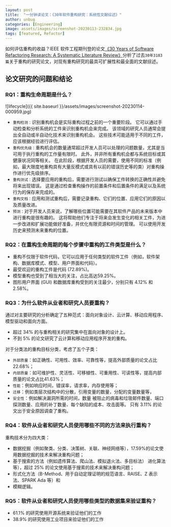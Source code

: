 ```yaml
---
layout: post
title:  "一分钟读论文：《30年软件重构研究：系统性文献综述》"
author: unbug
categories: [Engineering]
image: assets/images/screenshot-20230113-232834.jpg
tags: [featured, Refactor]
---
```

如何评估重构的收益？IEEE 软件工程期刊登的论文[《30 Years of Software Refactoring Research: A Systematic Literature Review》][paper1-url]分析了过去`30年3183篇`关于重构的研究论文，对现有重构研究的最具可扩展性和最全面的文献综述。


## 论文研究的问题和结论
### RQ1：重构生命周期是什么？
![lifecycle]({{ site.baseurl }}/assets/images/screenshot-20230114-000959.jpg)
- `重构检测：`识别重构机会是实际重构过程之前的一个重要阶段。 它可以通过手动检查和分析系统的工件来识别重构机会来完成。  该领域的研究人员通常会提出全自动或半自动化技术来识别重构机会。 这些技术可能适用于不同的工件，应该根据经验进行评估。
- `重构优先级：`重构机会的数量通常超过开发人员可以处理的问题数量，尤其是当可用于执行重构的工作量有限时。 此外，并非所有重构机会都与系统目标或其健康状况同等相关。 在此阶段，根据开发人员的需要，使用不同的标准（例如，最大限度地重构具有大量反模式或具有以前的错误历史等的类）对重构操作进行优先级排序。
- `重构测试：`选择要应用的重构后，需要进行测试以确保工件转换的正确性并避免将来出现错误。 这是通过检查重构操作的前置条件和后置条件的满足以及系统行为的保存来完成的。
- `重构文档：`应用和测试重构后，需要记录重构、它们的位置、应用它们的原因以及质量改进。
- `预测：`对于开发人员来说，了解哪些位置可能需要在其软件产品的未来版本中进行重构是很有趣的。 这将帮助他们专注于将来会发生变化的相关工件，为进一步改进和扩展功能做好准备，并优化有限资源和时间的管理。 可以使用开发历史来预测未来重构的位置。

### RQ2：在重构生命周期的每个步骤中重构的工件类型是什么？

- 重构不仅限于软件代码，它可以应用于任何类型的软件工件（例如，软件架构、数据库模式、模型、用户界面和代码）。 
- 最受欢迎的重构工件是代码 (72.89%)。 
- 模型重构也受到了相当大的关注，占比高达59.25%。 
- 图形用户界面 (GUI) 和数据库重构受到的关注最少，分别只有 4.12% 和 2.58%。

### RQ3：为什么软件从业者和研究人员要重构？

通过对主要研究的分析确定了五种范式：面向对象设计、云计算、移动应用程序、模型驱动和面向方面。 
- 超过 34% 的与重构相关的研究集中在面向对象的设计上。
- 不到 5% 的论文研究了云计算和移动应用程序开发的重构。 

对于分类法的重构目标分类，考虑了五个子类：
- `外部质量`：如正确性、可用性、效率、可靠性等，提高外部质量的论文占比22.68%；
- `内部质量`：如可维护性、灵活性、可移植性、可重用性、可读性等，提高内部质量的论文占比41.63%；
- `性能`：例如响应时间，错误率，请求率，内存使用等；
- `迁移`：例如类层次结构中的分散，引用变量的数量，分配的变量数量等，
- `安全性`：例如解决漏洞所需的时间，数量 被阻止的病毒和垃圾邮件数量、端口探测数量、应用的补丁数量、每个缺陷的成本、攻击面等。 只有 3.11% 的论文出于安全原因调查了重构。

### RQ4：软件从业者和研究人员使用哪些不同的方法来执行重构？

重构技术分为四大类：
- 数据挖掘（例如聚类、分类、决策树、关联、神经网络等），17.59%的论文使用数据挖掘的技术来解决重构问题；
- 基于搜索的方法（例如遗传算法、爬山法、模拟退火法、多目标法） 进化算法等），超过 25% 的论文使用基于搜索的技术来解决重构问题；
- 形式化方法（B-Method、用于自动定理证明的规范语言、RAISE、Z 表示法、SPARK Ada 等）和
- 模糊逻辑。 

### RQ5：软件从业者和研究人员使用哪些类型的数据集来验证重构？

- 61.1% 的研究使用开源系统来验证他们的工作
- 38.9% 的研究使用工业项目来验证他们的工作


[paper1-url]: https://arxiv.org/pdf/2007.02194.pdf
